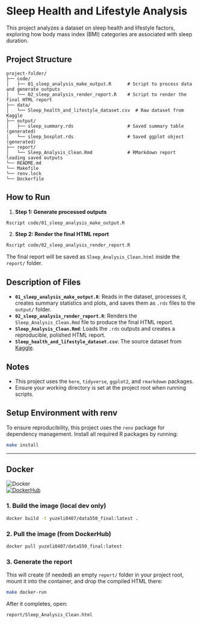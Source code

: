 # Sleep Health and Lifestyle Analysis

This project analyzes a dataset on sleep health and lifestyle factors, exploring how body mass index (BMI) categories are associated with sleep duration.

## Project Structure

```
project-folder/
├── code/
│   ├── 01_sleep_analysis_make_output.R      # Script to process data and generate outputs
│   └── 02_sleep_analysis_render_report.R    # Script to render the final HTML report
├── data/
│   └── Sleep_health_and_lifestyle_dataset.csv  # Raw dataset from Kaggle
├── output/
│   ├── sleep_summary.rds                    # Saved summary table (generated)
│   └── sleep_boxplot.rds                    # Saved ggplot object (generated)
├── report/
│   └── Sleep_Analysis_Clean.Rmd             # RMarkdown report loading saved outputs
└── README.md
└── Makefile
└── renv.lock
└── Dockerfile

```

## How to Run

1. **Step 1: Generate processed outputs**

```bash
Rscript code/01_sleep_analysis_make_output.R
```

2. **Step 2: Render the final HTML report**

```bash
Rscript code/02_sleep_analysis_render_report.R
```

The final report will be saved as `Sleep_Analysis_Clean.html` inside the `report/` folder.

## Description of Files

- **`01_sleep_analysis_make_output.R`**: Reads in the dataset, processes it, creates summary statistics and plots, and saves them as `.rds` files to the `output/` folder.
- **`02_sleep_analysis_render_report.R`**: Renders the `Sleep_Analysis_Clean.Rmd` file to produce the final HTML report.
- **`Sleep_Analysis_Clean.Rmd`**: Loads the `.rds` outputs and creates a reproducible, polished HTML report.
- **`Sleep_health_and_lifestyle_dataset.csv`**: The source dataset from [Kaggle](https://www.kaggle.com/datasets/uom190346a/sleep-health-and-lifestyle-dataset).

## Notes

- This project uses the `here`, `tidyverse`, `ggplot2`, and `rmarkdown` packages.
- Ensure your working directory is set at the project root when running scripts.

## Setup Environment with renv

To ensure reproducibility, this project uses the `renv` package for dependency management. Install all required R packages by running:

```bash
make install
```

---

## Docker

![Docker](https://img.shields.io/badge/docker-v2.5-blue)  
[![DockerHub](https://img.shields.io/badge/docker--hub-available-brightgreen)](https://hub.docker.com/repositories/yuzeli0407)

### 1. Build the image (local dev only)

```bash
docker build -t yuzeli0407/data550_final:latest .
```

### 2. Pull the image (from DockerHub)

```bash
docker pull yuzeli0407/data550_final:latest
```

### 3. Generate the report

This will create (if needed) an empty `report/` folder in your project root, mount it into the container, and drop the compiled HTML there:

```bash
make docker-run
```

After it completes, open:

```
report/Sleep_Analysis_Clean.html
```
